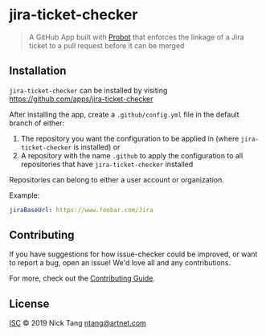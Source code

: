 # jira-ticket-checker

> A GitHub App built with [Probot](https://github.com/probot/probot) that enforces the linkage of a Jira ticket to a pull request before it can be merged

## Installation

`jira-ticket-checker` can be installed by visiting https://github.com/apps/jira-ticket-checker

After installing the app, create a `.github/config.yml` file in the default branch of either:

1. The repository you want the configuration to be applied in (where `jira-ticket-checker` is installed) or
2. A repository with the name `.github` to apply the configuration to all repositories that have `jira-ticket-checker` installed

Repositories can belong to either a user account or organization.

Example:

```yaml
jiraBaseUrl: https://www.foobar.com/Jira
``` 


## Contributing

If you have suggestions for how issue-checker could be improved, or want to report a bug, open an issue! We'd love all and any contributions.

For more, check out the [Contributing Guide](CONTRIBUTING.md).

## License

[ISC](LICENSE) © 2019 Nick Tang <ntang@artnet.com>